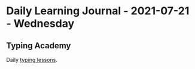 # Daily Learning Journal - 2021-07-21 - Wednesday

## Typing Academy

Daily [typing lessons](https://www.typing.academy/typing-tutor/lessons).
